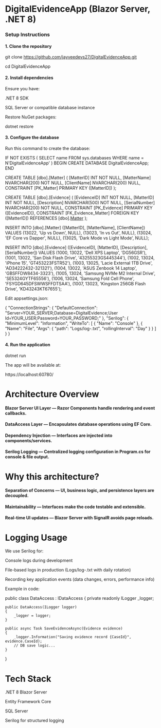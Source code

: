 # DigitalEvidenceApp (Blazor Server, .NET 8)

### Setup Instructions

#### 1. Clone the repository
git clone https://github.com/jayveedevs27/DigitalEvidenceApp.git

cd DigitalEvidenceApp

#### 2. Install dependencies

Ensure you have:

.NET 8 SDK

SQL Server or compatible database instance

Restore NuGet packages:

dotnet restore

#### 3. Configure the database

Run this command to create the database:

IF NOT EXISTS (
    SELECT name 
    FROM sys.databases 
    WHERE name = N'DigitalEvidenceApp'
)
BEGIN
    CREATE DATABASE DigitalEvidenceApp;
END

CREATE TABLE [dbo].[Matter] (
    [MatterID] INT NOT NULL,
    [MatterName] NVARCHAR(200) NOT NULL,
    [ClientName] NVARCHAR(200) NULL,
    CONSTRAINT [PK_Matter] PRIMARY KEY ([MatterID])
);

CREATE TABLE [dbo].[Evidence] (
    [EvidenceID] INT NOT NULL,
    [MatterID] INT NOT NULL,
    [Description] NVARCHAR(500) NOT NULL,
    [SerialNumber] NVARCHAR(200) NOT NULL,
    CONSTRAINT [PK_Evidence] PRIMARY KEY ([EvidenceID]),
    CONSTRAINT [FK_Evidence_Matter] FOREIGN KEY ([MatterID]) REFERENCES [dbo].[Matter]([MatterID])
);

INSERT INTO [dbo].[Matter] ([MatterID], [MatterName], [ClientName])
VALUES
(13022, 'Up vs Down', NULL),
(13023, 'In vs Out', NULL),
(13024, 'EF Core vs Dapper', NULL),
(13025, 'Dark Mode vs Light Mode', NULL);

INSERT INTO [dbo].[Evidence] ([EvidenceID], [MatterID], [Description], [SerialNumber])
VALUES
(1000, 13022, 'Dell XPS Laptop', 'DG56GSR'),
(1001, 13022, 'San Disk Flash Drive', '43255323GS445344'),
(1002, 13024, 'iPhone 15', 'GT453223FSTR52'),
(1003, 13025, 'Lacie External 1TB Drive', 'AD34222432-321321'),
(1004, 13022, 'ASUS Zenbook 14 Laptop', 'GBSFFDW8434-3323'),
(1005, 13024, 'Samsung NVMe M2 Internal Drive', 'SE5324GYTF65556'),
(1006, 13024, 'Samsung Fold Cell Phone', 'FSYGD645DFSWWSFFDTSAA'),
(1007, 13023, 'Kingston 256GB Flash Drive', 'KD43243KT67655');


Edit appsettings.json:

{
  "ConnectionStrings": {
    "DefaultConnection": "Server=YOUR_SERVER;Database=DigitalEvidence;User Id=YOUR_USER;Password=YOUR_PASSWORD;"
  },
  "Serilog": {
    "MinimumLevel": "Information",
    "WriteTo": [
      { "Name": "Console" },
      { "Name": "File", "Args": { "path": "Logs/log-.txt", "rollingInterval": "Day" } }
    ]
  }
}

#### 4. Run the application

dotnet run

The app will be available at:

https://localhost:60780/

# Architecture Overview

#### Blazor Server UI Layer — Razor Components handle rendering and event callbacks.

#### DataAccess Layer — Encapsulates database operations using EF Core.

#### Dependency Injection — Interfaces are injected into components/services.

#### Serilog Logging — Centralized logging configuration in Program.cs for console & file output.

# Why this architecture?

#### Separation of Concerns — UI, business logic, and persistence layers are decoupled.

#### Maintainability — Interfaces make the code testable and extensible.

#### Real-time UI updates — Blazor Server with SignalR avoids page reloads.

# Logging Usage

We use Serilog for:

Console logs during development

File-based logs in production (Logs/log-.txt with daily rotation)

Recording key application events (data changes, errors, performance info)

Example in code:

public class DataAccess : IDataAccess
{
    private readonly ILogger _logger;

    public DataAccess(ILogger logger)
    {
        _logger = logger;
    }

    public async Task SaveEvidenceAsync(Evidence evidence)
    {
        _logger.Information("Saving evidence record {CaseId}", evidence.CaseId);
        // DB save logic...
    }
}

# Tech Stack

.NET 8 Blazor Server

Entity Framework Core

SQL Server

Serilog for structured logging